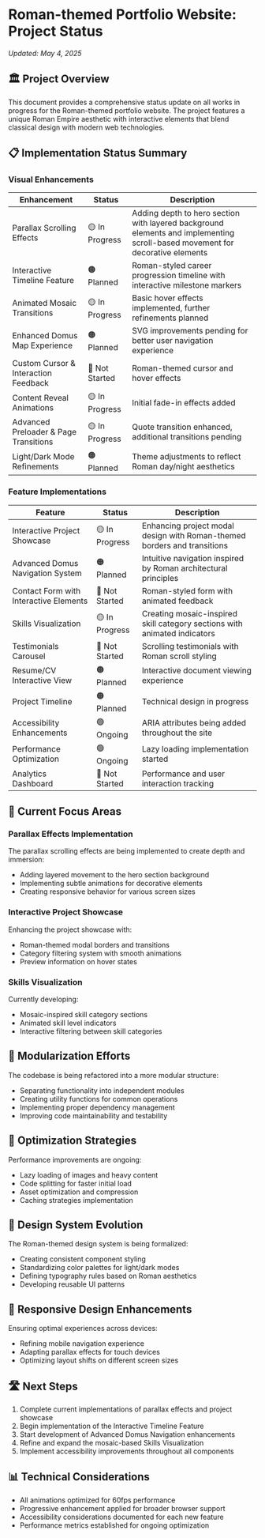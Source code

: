 # Roman-themed Portfolio Website: Project Status
*Updated: May 4, 2025*

## 🏛️ Project Overview
This document provides a comprehensive status update on all works in progress for the Roman-themed portfolio website. The project features a unique Roman Empire aesthetic with interactive elements that blend classical design with modern web technologies.

## 📋 Implementation Status Summary

### Visual Enhancements
| Enhancement | Status | Description |
|-------------|--------|-------------|
| Parallax Scrolling Effects | 🟡 In Progress | Adding depth to hero section with layered background elements and implementing scroll-based movement for decorative elements |
| Interactive Timeline Feature | 🟠 Planned | Roman-styled career progression timeline with interactive milestone markers |
| Animated Mosaic Transitions | 🟡 In Progress | Basic hover effects implemented, further refinements planned |
| Enhanced Domus Map Experience | 🟠 Planned | SVG improvements pending for better user navigation experience |
| Custom Cursor & Interaction Feedback | 🔴 Not Started | Roman-themed cursor and hover effects |
| Content Reveal Animations | 🟡 In Progress | Initial fade-in effects added |
| Advanced Preloader & Page Transitions | 🟡 In Progress | Quote transition enhanced, additional transitions pending |
| Light/Dark Mode Refinements | 🟠 Planned | Theme adjustments to reflect Roman day/night aesthetics |

### Feature Implementations
| Feature | Status | Description |
|--------|--------|-------------|
| Interactive Project Showcase | 🟡 In Progress | Enhancing project modal design with Roman-themed borders and transitions |
| Advanced Domus Navigation System | 🟠 Planned | Intuitive navigation inspired by Roman architectural principles |
| Contact Form with Interactive Elements | 🔴 Not Started | Roman-styled form with animated feedback |
| Skills Visualization | 🟡 In Progress | Creating mosaic-inspired skill category sections with animated indicators |
| Testimonials Carousel | 🔴 Not Started | Scrolling testimonials with Roman scroll styling |
| Resume/CV Interactive View | 🟠 Planned | Interactive document viewing experience |
| Project Timeline | 🟠 Planned | Technical design in progress |
| Accessibility Enhancements | 🟢 Ongoing | ARIA attributes being added throughout the site |
| Performance Optimization | 🟢 Ongoing | Lazy loading implementation started |
| Analytics Dashboard | 🔴 Not Started | Performance and user interaction tracking |

## 🚧 Current Focus Areas

### Parallax Effects Implementation
The parallax scrolling effects are being implemented to create depth and immersion:
- Adding layered movement to the hero section background
- Implementing subtle animations for decorative elements
- Creating responsive behavior for various screen sizes

### Interactive Project Showcase
Enhancing the project showcase with:
- Roman-themed modal borders and transitions
- Category filtering system with smooth animations
- Preview information on hover states

### Skills Visualization
Currently developing:
- Mosaic-inspired skill category sections
- Animated skill level indicators
- Interactive filtering between skill categories

## 📝 Modularization Efforts
The codebase is being refactored into a more modular structure:
- Separating functionality into independent modules
- Creating utility functions for common operations
- Implementing proper dependency management
- Improving code maintainability and testability

## 🔄 Optimization Strategies
Performance improvements are ongoing:
- Lazy loading of images and heavy content
- Code splitting for faster initial load
- Asset optimization and compression
- Caching strategies implementation

## 🎨 Design System Evolution
The Roman-themed design system is being formalized:
- Creating consistent component styling
- Standardizing color palettes for light/dark modes
- Defining typography rules based on Roman aesthetics
- Developing reusable UI patterns

## 📱 Responsive Design Enhancements
Ensuring optimal experiences across devices:
- Refining mobile navigation experience
- Adapting parallax effects for touch devices
- Optimizing layout shifts on different screen sizes

## 🛣️ Next Steps
1. Complete current implementations of parallax effects and project showcase
2. Begin implementation of the Interactive Timeline Feature
3. Start development of Advanced Domus Navigation enhancements
4. Refine and expand the mosaic-based Skills Visualization
5. Implement accessibility improvements throughout all components

## 📊 Technical Considerations
- All animations optimized for 60fps performance
- Progressive enhancement applied for broader browser support
- Accessibility considerations documented for each new feature
- Performance metrics established for ongoing optimization